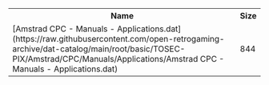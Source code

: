 <table>
<tr><th>Name</th><th>Size</th></tr>
<tr><td>[Amstrad CPC - Manuals - Applications.dat](https://raw.githubusercontent.com/open-retrogaming-archive/dat-catalog/main/root/basic/TOSEC-PIX/Amstrad/CPC/Manuals/Applications/Amstrad CPC - Manuals - Applications.dat)</td><td>844</td></tr>
</table>
